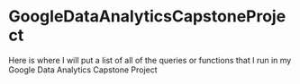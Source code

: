 # GoogleDataAnalyticsCapstoneProject
Here is where I will put a list of all of the queries or functions that I run in my Google Data Analytics Capstone Project
